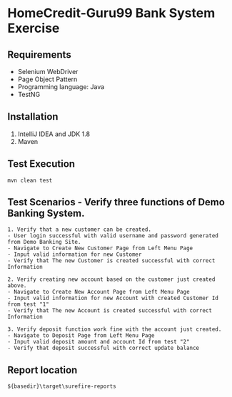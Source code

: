 # HomeCredit-Guru99 Bank System Exercise

## Requirements
- Selenium WebDriver
- Page Object Pattern
- Programming language: Java
- TestNG

## Installation
1. IntelliJ IDEA and JDK 1.8
2. Maven

## Test Execution
```
mvn clean test
```

## Test Scenarios - Verify three functions of Demo Banking System.
```
1. Verify that a new customer can be created.
- User login successful with valid username and password generated from Demo Banking Site.
- Navigate to Create New Customer Page from Left Menu Page
- Input valid information for new Customer
- Verify that The new Customer is created successful with correct Information

2. Verify creating new account based on the customer just created above.
- Navigate to Create New Account Page from Left Menu Page
- Input valid information for new Account with created Customer Id from test "1"
- Verify that The new Account is created successful with correct Information

3. Verify deposit function work fine with the account just created.
- Navigate to Deposit Page from Left Menu Page
- Input valid deposit amount and account Id from test "2"
- Verify that deposit successful with correct update balance
 ```

## Report location
```
${basedir}\target\surefire-reports
```
 